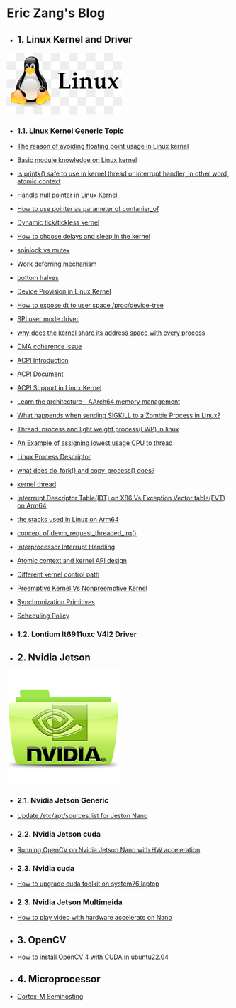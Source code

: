 # Eric Zang's Blog


* ## 1. Linux Kernel and Driver

![](./asset/linux/img/linux-kernel-icon.jpg)
* ### 1.1. Linux Kernel Generic Topic

* [The reason of avoiding floating point usage in Linux kernel](./post/linux-kernel/generic/no-floating-point-kernel.md)
* [Basic module knowledge on Linux kernel](./post/linux-kernel/generic/linux-module-basic.md)
* [Is printk() safe to use in kernel thread or interrupt handler, in other word, atomic context](./post/linux-kernel/generic/printfk-safe-atomic.md)
* [Handle null pointer in Linux Kernel](./post/linux-kernel/generic/handle-null-pointer-kernel.md)
* [How to use pointer as parameter of contanier_of](./post/linux-kernel/generic/pointer-contaner-of-kernel.md)
* [Dynamic tick/tickless kernel](./post/linux-kernel/generic/concept-tickless-kernel.md)
* [How to choose delays and sleep in the kernel](./post/linux-kernel/generic/sleep-in-kernel.md)
* [spinlock vs mutex](./post/linux-kernel/generic/spinlock-vs-mutex-kernel.md)
* [Work deferring mechanism](./post/linux-kernel/generic/defering-mechanism-kernel.md)
* [bottom halves](./post/linux-kernel/generic/bottom-half-kernel.md)
* [Device Provision in Linux Kernel](./post/linux-kernel/generic/device-provision-kernel.md)
* [How to expose dt to user space /proc/device-tree](./post/linux-kernel/generic/dt-userspace-kernel.md)
* [SPI user mode driver](./post/linux-kernel/generic/spi-userspace-driver-kernel.md)
* [why does the kernel share its address space with every process](./post/linux-kernel/generic/shared-kernel-address-kernel.md)
* [DMA coherence issue](./post/linux-kernel/generic/dma-coherence-issue.md)
* [ACPI Introduction](https://drive.google.com/file/d/19j1erkAUdfVlV3hQ4dredwrRvpIhWTkS/view?usp=share_link)
* [ACPI Document](https://acpica.org/documentation)
* [ACPI Support in Linux Kernel](https://docs.kernel.org/firmware-guide/acpi/index.html)
* [Learn the architecture - AArch64 memory management](https://drive.google.com/file/d/1tIPAmHhhueb9Uv1x5HUa3FMYa78D-mzW/view?usp=share_link)
* [What happends when sending SIGKILL to a Zombie Process in Linux?](./post/linux-kernel/generic/signal-tozombie-process.md)
* [Thread, process and light weight process(LWP) in linux](./post/linux-kernel/generic/thread-process-lwp.md)
* [An Example of assigning lowest usage CPU to thread ](./post/linux-kernel/generic/example-assign-certain-cpu-thread.md)
* [Linux Process Descriptor ](./post/linux-kernel/generic/process-descriptor.md)
* [what does do_fork() and copy_process() does?](./post/linux-kernel/generic/what-do-fork-does.md)
* [kernel thread](./post/linux-kernel/generic/kernel-thread.md)
* [Interrrupt Descriptor Table(IDT) on X86 Vs Exception Vector table(EVT) on Arm64](./post/linux-kernel/generic/idt-vs-evt.md)
* [the stacks used in Linux on Arm64](./post/linux-kernel/generic/stack-in-kernel.md)
* [concept of devm_request_threaded_irq()](./post/linux-kernel/generic/devm_request_threaded_irq.md)
* [Interprocessor Interrupt Handling](./post/linux-kernel/generic/Interprocessor-interrupt-handling.md)
* [Atomic context and kernel API design](./post/linux-kernel/generic/atomic-contex-linux-design.md)
* [Different kernel control path](./post/linux-kernel/generic/different-type-kernel-control-path.md)
* [Preemptive Kernel Vs Nonpreemptive Kernel](./post/linux-kernel/generic/preemptive-nonpreemptive-kenel.md)
* [Synchronization Primitives](./post/linux-kernel/generic/synchroniztion-primitives.md)
* [Scheduling Policy](./post/linux-kernel/generic/scheduling-policy.md)
* ### 1.2. Lontium lt6911uxc V4l2 Driver


* ## 2. Nvidia Jetson
![](./asset/nvidia/img/nvidia-icon.png)


* ### 2.1. Nvidia Jetson Generic 
* [Update /etc/apt/sources.list for Jeston Nano](./post/nvidia/cuda/sources.list-update.md)
* ### 2.2. Nvidia Jetson cuda

* [Running OpenCV on Nvidia Jetson Nano with HW acceleration](./post/nvidia/cuda/opencv-nano.md)

* ### 2.3. Nvidia cuda

* [How to upgrade cuda toolkit on system76 laptop](./post/nvidia/cuda/cuda-toolkit-system76.md)

* ### 2.3. Nvidia Jetson Multimeida 
* [How to play video with hardware accelerate on Nano](./post/nvidia/multimedia-api/video-hw-codec.md)




* ## 3. OpenCV
* [How to install OpenCV 4 with CUDA in ubuntu22.04](./post/opencv/opencv-cuda.md)


* ## 4. Microprocessor
* [Cortex-M Semihosting](./post/microprocessor/semihost.md)
